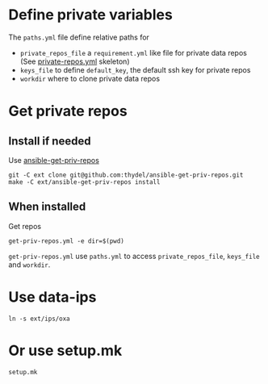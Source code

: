# Define private variables

The `paths.yml` file define relative paths for

- `private_repos_file` a `requirement.yml` like file for private data
  repos (See [private-repos.yml][] skeleton)
- `keys_file` to define `default_key`, the default ssh key for private repos
- `workdir` where to clone private data repos

[private-repos.yml]: https://github.com/thydel/ansible-get-priv-repos/blob/master/private-repos.skl.yml "github.com file"

# Get private repos

[ansible-get-priv-repos]: https://github.com/thydel/ansible-get-priv-repos "github.com repo"

## Install if needed

Use [ansible-get-priv-repos][]

```
git -C ext clone git@github.com:thydel/ansible-get-priv-repos.git
make -C ext/ansible-get-priv-repos install
```

## When installed

Get repos

```
get-priv-repos.yml -e dir=$(pwd)
```

`get-priv-repos.yml` use `paths.yml` to access `private_repos_file`,
`keys_file` and `workdir`.

# Use data-ips

```
ln -s ext/ips/oxa
```

# Or use setup.mk

```
setup.mk
```
